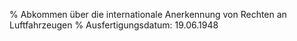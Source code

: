 % Abkommen über die internationale Anerkennung von Rechten an Luftfahrzeugen
% Ausfertigungsdatum: 19.06.1948
 